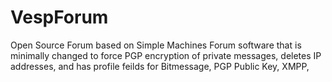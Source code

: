 VespForum
=========

Open Source Forum based on Simple Machines Forum software that is minimally changed to force PGP encryption of private messages, deletes IP addresses, and has profile feilds for Bitmessage, PGP Public Key, XMPP, 
